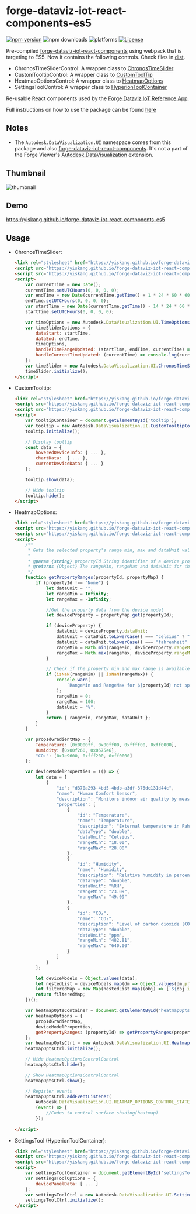 # forge-dataviz-iot-react-components-es5

[![npm version](https://badge.fury.io/js/forge-dataviz-iot-react-components.svg)](https://badge.fury.io/js/forge-dataviz-iot-react-components)
![npm downloads](https://img.shields.io/npm/dw/forge-dataviz-iot-react-components.svg)
![platforms](https://img.shields.io/badge/platform-windows%20%7C%20osx%20%7C%20linux-lightgray.svg)
[![License](https://img.shields.io/badge/License-Apache%202.0-blue.svg)](https://opensource.org/licenses/Apache-2.0)

Pre-compiled [forge-dataviz-iot-react-components](https://github.com/Autodesk-Forge/forge-dataviz-iot-react-components) using webpack that is targeting to ES5. Now it contains the following controls. Check files in [dist](dist).

- ChronosTimeSliderControl: A wrapper class to [ChronosTimeSlider](https://github.com/Autodesk-Forge/forge-dataviz-iot-react-components/blob/main/client/components/ChronosTimeSlider.jsx)
- CustomTooltipControl: A wrapper class to [CustomToolTip](https://github.com/Autodesk-Forge/forge-dataviz-iot-react-components/blob/main/client/components/CustomToolTip.jsx)
- HeatmapOptionsControl: A wrapper class to [HeatmapOptions](https://github.com/Autodesk-Forge/forge-dataviz-iot-react-components/blob/main/client/components/HeatmapOptions.jsx)
- SettingsToolControl:  A wrapper class to [HyperionToolContainer](https://github.com/Autodesk-Forge/forge-dataviz-iot-react-components/blob/main/client/components/HyperionToolContainer.jsx)

Re-usable React components used by the [Forge Dataviz IoT Reference App](https://github.com/Autodesk-Forge/forge-dataviz-iot-reference-app).

Full instructions on how to use the package can be found [here](https://forge.autodesk.com/en/docs/dataviz/v1/developers_guide/npm_packages/react_components/)

## Notes

- The `Autodesk.DataVisualization.UI` namespace comes from this package and also [forge-dataviz-iot-react-components](https://github.com/Autodesk-Forge/forge-dataviz-iot-react-components). It's not a part of the Forge Viewer's [Autodesk.DataVisualization](https://forge.autodesk.com/en/docs/dataviz/v1/developers_guide/introduction/overview/) extension.

## Thumbnail

![thumbnail](thumbnail.png)

## Demo

https://yiskang.github.io/forge-dataviz-iot-react-components-es5

## Usage

- ChronosTimeSlider:

    ```html
    <link rel="stylesheet" href="https://yiskang.github.io/forge-dataviz-iot-react-components-es5/dist/timeslider.css" type="text/css">
    <script src="https://yiskang.github.io/forge-dataviz-iot-react-components-es5/dist/vendor.js"></script>
    <script src="https://yiskang.github.io/forge-dataviz-iot-react-components-es5/dist/timeslider.js"></script>
    <script>
        var currentTime = new Date();
        currentTime.setUTCHours(0, 0, 0, 0);
        var endTime = new Date(currentTime.getTime() + 1 * 24 * 60 * 60 * 1000);
        endTime.setUTCHours(0, 0, 0, 0);
        var startTime = new Date(currentTime.getTime() - 14 * 24 * 60 * 60 * 1000);
        startTime.setUTCHours(0, 0, 0, 0);

        var timeOptions = new Autodesk.DataVisualization.UI.TimeOptions(startTime, endTime, currentTime);
        var timeSliderOptions = {
            dataStart: startTime,
            dataEnd: endTime,
            timeOptions,
            handleTimeRangeUpdated: (startTime, endTime, currentTime) => console.log(startTime, endTime, currentTime),
            handleCurrentTimeUpdated: (currentTime) => console.log(currentTime)
        };
        var timeSlider = new Autodesk.DataVisualization.UI.ChronosTimeSliderControl(document.getElementById('timeline'), timeSliderOptions);
        timeSlider.initialize();
    </script>
    ```

- CustomTooltip:

    ```html
    <link rel="stylesheet" href="https://yiskang.github.io/forge-dataviz-iot-react-components-es5/dist/customtooltip.css" type="text/css">
    <script src="https://yiskang.github.io/forge-dataviz-iot-react-components-es5/dist/vendor.js"></script>
    <script src="https://yiskang.github.io/forge-dataviz-iot-react-components-es5/dist/customtooltip.js"></script>
    <script>
        var tooltipContainer = document.getElementById('tooltip');
        var tooltip = new Autodesk.DataVisualization.UI.CustomTooltipControl(tooltipContainer);
        tooltip.initialize();

        // Display tooltip
        const data = {
            hoveredDeviceInfo: { ... },
            chartData:  { ... },
            currentDeviceData: { ... }
        };

        tooltip.show(data);

        // Hide tooltip
        tooltip.hide();
    </script>
    ```

- HeatmapOptions:

    ```html
    <link rel="stylesheet" href="https://yiskang.github.io/forge-dataviz-iot-react-components-es5/dist/heatmapoptions.css" type="text/css">
    <script src="https://yiskang.github.io/forge-dataviz-iot-react-components-es5/dist/vendor.js"></script>
    <script src="https://yiskang.github.io/forge-dataviz-iot-react-components-es5/dist/heatmapoptions.js"></script>
    <script>
        /**
         * Gets the selected property's range min, max and dataUnit value.
         *
         * @param {string} propertyId String identifier of a device property.
         * @returns {Object} The rangeMin, rangeMax and dataUnit for the selected propertyId
         */
        function getPropertyRanges(propertyId, propertyMap) {
            if (propertyId !== "None") {
                let dataUnit = "";
                let rangeMin = Infinity;
                let rangeMax = -Infinity;

                //Get the property data from the device model
                let deviceProperty = propertyMap.get(propertyId);

                if (deviceProperty) {
                    dataUnit = deviceProperty.dataUnit;
                    dataUnit = dataUnit.toLowerCase() === "celsius" ? "°C" : dataUnit;
                    dataUnit = dataUnit.toLowerCase() === "fahrenheit" ? "°F" : dataUnit;
                    rangeMin = Math.min(rangeMin, deviceProperty.rangeMin); // will be NaN if deviceProperty.rangeMin == undefined or NaN
                    rangeMax = Math.max(rangeMax, deviceProperty.rangeMax); // will be NaN if deviceProperty.rangeMax == undefined or NaN
                }

                // Check if the property min and max range is available in the device model, else notify user
                if (isNaN(rangeMin) || isNaN(rangeMax)) {
                    console.warn(
                        `RangeMin and RangeMax for ${propertyId} not specified. Please update these values in the device model`
                    );
                    rangeMin = 0;
                    rangeMax = 100;
                    dataUnit = "%";
                }
                return { rangeMin, rangeMax, dataUnit };
            }
        }

        var propIdGradientMap = {
            Temperature: [0x0000ff, 0x00ff00, 0xffff00, 0xff0000],
            Humidity: [0x00f260, 0x0575e6],
            "CO₂": [0x1e9600, 0xfff200, 0xff0000]
        };

        var deviceModelProperties = (() => {
            let data = [
                {
                    "id": "d370a293-4bd5-4bdb-a3df-376dc131d44c",
                    "name": "Human Comfort Sensor",
                    "description": "Monitors indoor air quality by measuring levels of Carbon Dioxide (CO2), temperature, and humidity.",
                    "properties": [
                        {
                            "id": "Temperature",
                            "name": "Temperature",
                            "description": "External temperature in Fahrenheit",
                            "dataType": "double",
                            "dataUnit": "Celsius",
                            "rangeMin": "18.00",
                            "rangeMax": "28.00"
                        },
                        {
                            "id": "Humidity",
                            "name": "Humidity",
                            "description": "Relative humidity in percentage",
                            "dataType": "double",
                            "dataUnit": "%RH",
                            "rangeMin": "23.09",
                            "rangeMax": "49.09"
                        },
                        {
                            "id": "CO₂",
                            "name": "CO₂",
                            "description": "Level of carbon dioxide (CO₂)",
                            "dataType": "double",
                            "dataUnit": "ppm",
                            "rangeMin": "482.81",
                            "rangeMax": "640.00"
                        }
                    ]
                }
            ];

            let deviceModels = Object.values(data);
            let nestedList = deviceModels.map(dm => Object.values(dm.properties)).flat();
            let filteredMap = new Map(nestedList.map((obj) => [`${obj.id}`, obj]));
            return filteredMap;
        })();

        var heatmapOptsContainer = document.getElementById('heatmapOpts');
        var heatmapOptions = {
            propIdGradientMap,
            deviceModelProperties,
            getPropertyRanges: (propertyId) => getPropertyRanges(propertyId, deviceModelProperties)
        };
        var heatmapOptsCtrl = new Autodesk.DataVisualization.UI.HeatmapOptionsControlControl(heatmapOptsContainer, heatmapOptions);
        heatmapOptsCtrl.initialize();

        // Hide HeatmapOptionsControlControl
        heatmapOptsCtrl.hide();

        // Show HeatmapOptionsControlControl
        heatmapOptsCtrl.show();

        // Register events
        heatmapOptsCtrl.addEventListener(
            Autodesk.DataVisualization.UI.HEATMAP_OPTIONS_CONTROL_STATE_CHANGED_EVENT,
            (event) => {
                //Codes to control surface shading(heatmap)
            });
        
    </script>
    ```

- SettingsTool (HyperionToolContainer):

    ```html
    <link rel="stylesheet" href="https://yiskang.github.io/forge-dataviz-iot-react-components-es5/dist/settingstool.css" type="text/css">
    <script src="https://yiskang.github.io/forge-dataviz-iot-react-components-es5/dist/vendor.js"></script>
    <script src="https://yiskang.github.io/forge-dataviz-iot-react-components-es5/dist/settingstool.js"></script>
    <script>
        var settingsToolContainer = document.getElementById('settingsTool');
        var settingsToolOptions = {
            devicePanelData: [ ... ]
        };
        var settingsToolCtrl = new Autodesk.DataVisualization.UI.SettingsToolControl(settingsToolContainer, settingsToolOptions);
        settingsToolCtrl.initialize();
    </script>
    ```
